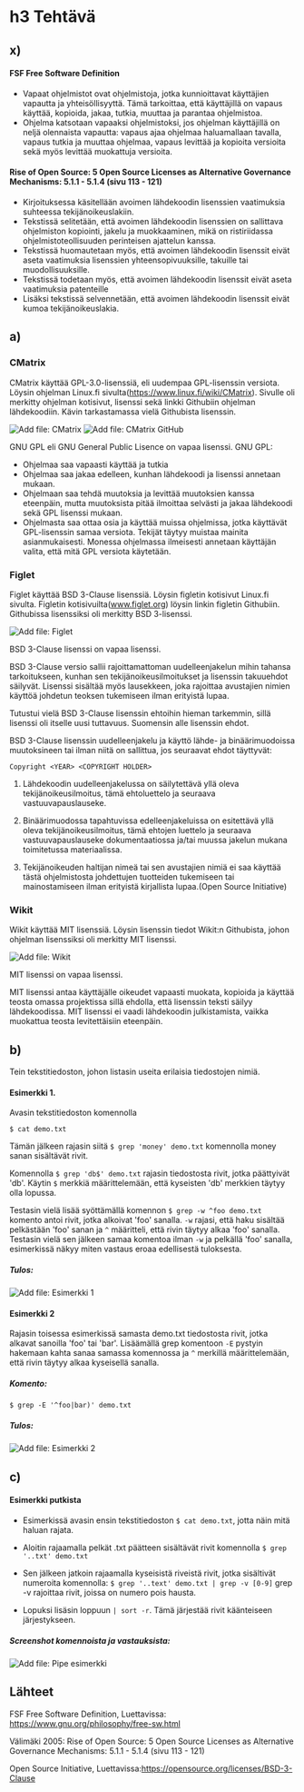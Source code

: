 # h3 Tehtävä

## x)

#### FSF Free Software Definition

- Vapaat ohjelmistot ovat ohjelmistoja, jotka kunnioittavat käyttäjien vapautta ja yhteisöllisyyttä. Tämä tarkoittaa, että käyttäjillä on vapaus käyttää, kopioida, jakaa, tutkia, muuttaa ja parantaa ohjelmistoa.
- Ohjelma katsotaan vapaaksi ohjelmistoksi, jos ohjelman käyttäjillä on neljä olennaista vapautta: vapaus ajaa ohjelmaa haluamallaan tavalla, vapaus tutkia ja muuttaa ohjelmaa, vapaus levittää ja kopioita versioita sekä myös levittää muokattuja versioita.

#### Rise of Open Source: 5 Open Source Licenses as Alternative Governance Mechanisms: 5.1.1 - 5.1.4 (sivu 113 - 121)

- Kirjoituksessa käsitellään avoimen lähdekoodin lisenssien vaatimuksia suhteessa tekijänoikeuslakiin. 
- Tekstissä selitetään, että avoimen lähdekoodin lisenssien on sallittava ohjelmiston kopiointi, jakelu ja muokkaaminen, mikä on ristiriidassa ohjelmistoteollisuuden perinteisen ajattelun kanssa.
- Tekstissä huomautetaan myös, että avoimen lähdekoodin lisenssit eivät aseta vaatimuksia lisenssien yhteensopivuuksille, takuille tai muodollisuuksille. 
- Tekstissä todetaan myös, että avoimen lähdekoodin lisenssit eivät aseta vaatimuksia patenteille
- Lisäksi tekstissä selvennetään, että avoimen lähdekoodin lisenssit eivät kumoa tekijänoikeuslakia.

## a)

### CMatrix

CMatrix käyttää GPL-3.0-lisenssiä, eli uudempaa GPL-lisenssin versiota.
Löysin ohjelman Linux.fi sivulta(https://www.linux.fi/wiki/CMatrix). Sivulle oli merkitty ohjelman kotisivut, lisenssi sekä linkki Githubiin ohjelman lähdekoodiin. Kävin tarkastamassa vielä Githubista lisenssin.

![Add file: CMatrix](cmatrix-wiki.png)
![Add file: CMatrix GitHub](cmatrix-git.png)

GNU GPL eli GNU General Public Lisence on vapaa lisenssi. 
GNU GPL:
  - Ohjelmaa saa vapaasti käyttää ja tutkia
  - Ohjelmaa saa jakaa edelleen, kunhan lähdekoodi ja lisenssi annetaan mukaan.
  - Ohjelmaan saa tehdä muutoksia ja levittää muutoksien kanssa eteenpäin, mutta muutoksista pitää ilmoittaa selvästi ja jakaa lähdekoodi sekä GPL lisenssi         mukaan.
  - Ohjelmasta saa ottaa osia ja käyttää muissa ohjelmissa, jotka käyttävät GPL-lisenssin samaa versiota. Tekijät täytyy muistaa mainita asianmukaisesti. Monessa ohjelmassa ilmeisesti annetaan käyttäjän valita, että mitä GPL versiota käytetään.
  
 ### Figlet 
 
 Figlet käyttää BSD 3-Clause lisenssiä.
 Löysin figletin kotisivut Linux.fi sivulta. Figletin kotisivuilta(www.figlet.org) löysin linkin figletin Githubiin. Githubissa lisenssiksi oli merkitty BSD 3-lisenssi.
 
 ![Add file: Figlet](figlet-lisenssi.png)
 
BSD 3-Clause lisenssi on vapaa lisenssi.

BSD 3-Clause versio sallii rajoittamattoman uudelleenjakelun mihin tahansa tarkoitukseen, kunhan sen tekijänoikeusilmoitukset ja lisenssin takuuehdot säilyvät. Lisenssi sisältää myös lausekkeen, joka rajoittaa avustajien nimien käyttöä johdetun teoksen tukemiseen ilman erityistä lupaa.

Tutustui vielä BSD 3-Clause lisenssin ehtoihin hieman tarkemmin, sillä lisenssi oli itselle uusi tuttavuus. Suomensin alle lisenssin ehdot.
 
BSD 3-Clause lisenssin uudelleenjakelu ja käyttö lähde- ja binäärimuodoissa muutoksineen tai ilman niitä on sallittua, jos seuraavat ehdot täyttyvät:

    Copyright <YEAR> <COPYRIGHT HOLDER>

1. Lähdekoodin uudelleenjakelussa on säilytettävä yllä oleva tekijänoikeusilmoitus, tämä ehtoluettelo ja seuraava vastuuvapauslauseke.

2. Binäärimuodossa tapahtuvissa edelleenjakeluissa on esitettävä yllä oleva tekijänoikeusilmoitus, tämä ehtojen luettelo ja seuraava vastuuvapauslauseke dokumentaatiossa ja/tai muussa jakelun mukana toimitetussa materiaalissa.

3. Tekijänoikeuden haltijan nimeä tai sen avustajien nimiä ei saa käyttää tästä ohjelmistosta johdettujen tuotteiden tukemiseen tai mainostamiseen ilman erityistä kirjallista lupaa.(Open Source Initiative)

### Wikit

Wikit käyttää MIT lisenssiä.
Löysin lisenssin tiedot Wikit:n Githubista, johon ohjelman lisenssiksi oli merkitty MIT lisenssi.

![Add file: Wikit](wikit-lisenssi.png)

MIT lisenssi on vapaa lisenssi. 

MIT lisenssi antaa käyttäjälle oikeudet vapaasti muokata, kopioida ja käyttää teosta omassa projektissa sillä ehdolla, että lisenssin teksti säilyy lähdekoodissa. MIT lisenssi ei vaadi lähdekoodin julkistamista, vaikka muokattua teosta levitettäisiin eteenpäin.

## b)

Tein tekstitiedoston, johon listasin useita erilaisia tiedostojen nimiä.

#### Esimerkki 1.

Avasin tekstitiedoston komennolla 

    $ cat demo.txt
    
Tämän jälkeen rajasin siitä ``$ grep 'money' demo.txt`` komennolla money sanan sisältävät rivit.

Komennolla ``$ grep 'db$' demo.txt`` rajasin tiedostosta rivit, jotka päättyivät 'db'. Käytin ``$`` merkkiä määrittelemään, että kyseisten 'db' merkkien täytyy olla lopussa.

Testasin vielä lisää syöttämällä komennon ``$ grep -w ^foo demo.txt`` komento antoi rivit, jotka alkoivat 'foo' sanalla. ``-w`` rajasi, että haku sisältää pelkästään 'foo' sanan ja ``^`` määritteli, että rivin täytyy alkaa 'foo' sanalla.
Testasin vielä sen jälkeen samaa komentoa ilman ``-w`` ja pelkällä 'foo' sanalla, esimerkissä näkyy miten vastaus eroaa edellisestä tuloksesta.

##### Tulos:

![Add file: Esimerkki 1](esimerkki-b.png)

#### Esimerkki 2

Rajasin toisessa esimerkissä samasta demo.txt tiedostosta rivit, jotka alkavat sanoilla 'foo' tai 'bar'. Lisäämällä grep komentoon ``-E`` pystyin hakemaan kahta sanaa samassa komennossa ja ``^`` merkillä määrittelemään, että rivin täytyy alkaa kyseisellä sanalla.

##### Komento:

    $ grep -E '^foo|bar)' demo.txt

##### Tulos:
![Add file: Esimerkki 2](esimerkki-b-2.png)


## c)

#### Esimerkki putkista

- Esimerkissä avasin ensin tekstitiedoston ``$ cat demo.txt``, jotta näin mitä haluan rajata.
 
- Aloitin rajaamalla pelkät .txt päätteen sisältävät rivit komennolla ``$ grep '..txt' demo.txt``
 
- Sen jälkeen jatkoin rajaamalla kyseisistä riveistä rivit, jotka sisältivät numeroita komennolla: ``$ grep '..text' demo.txt | grep -v [0-9]`` grep -v rajoittaa rivit, joissa on numero pois hausta.

- Lopuksi lisäsin loppuun ``| sort -r``. Tämä järjestää rivit käänteiseen järjestykseen.

##### Screenshot komennoista ja vastauksista:

![Add file: Pipe esimerkki](pipe-esimerkki.png)

## Lähteet
FSF Free Software Definition, Luettavissa: https://www.gnu.org/philosophy/free-sw.html

Välimäki 2005: Rise of Open Source: 5 Open Source Licenses as Alternative Governance Mechanisms: 5.1.1 - 5.1.4 (sivu 113 - 121)

Open Source Initiative, Luettavissa:https://opensource.org/licenses/BSD-3-Clause
